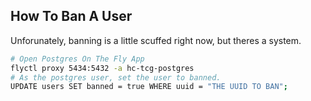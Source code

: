 ## How To Ban A User

Unforunately, banning is a little scuffed right now, but theres a system.

```sh
# Open Postgres On The Fly App
flyctl proxy 5434:5432 -a hc-tcg-postgres
# As the postgres user, set the user to banned.
UPDATE users SET banned = true WHERE uuid = "THE UUID TO BAN";
```

